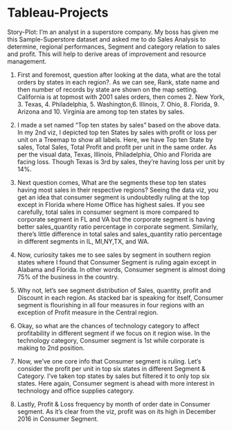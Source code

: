 # Tableau-Projects
Story-Plot: I’m an analyst in a superstore company. My boss has given me this Sample-Superstore dataset and asked me to do Sales Analysis to determine, regional performances, Segment and category relation to sales and profit. This will help to derive areas of improvement and resource management.
1.	First and foremost, question after looking at the data, what are the total orders by states in each region?. As we can see, Rank, state name and then number of records by state are shown on the map setting. California is at topmost with 2001 sales orders, then comes 2. New York, 3. Texas, 4. Philadelphia, 5. Washington,6. Illinois, 7. Ohio, 8. Florida, 9. Arizona and 10. Virginia are among top ten states by sales.   
2.	 I made a set named “Top ten states by sales” based on the above data. In my 2nd viz, I depicted top ten States by sales with profit or loss per unit on a Treemap to show all labels. Here, we have Top ten State by sales, Total Sales, Total Profit and profit per unit in the same order. As per the visual data, Texas, Illinois, Philadelphia, Ohio and Florida are facing loss. Though Texas is 3rd by sales, they’re having loss per unit by 14%.
  
3.	Next question comes, What are the segments these top ten states having most sales in their respective regions? Seeing the data viz, you get an idea that consumer segment is undoubtedly ruling at the top except in Florida where Home Office has highest sales. If you see carefully, total sales in consumer segment is more compared to corporate segment in FL and VA but the corporate segment is having better sales_quantity ratio percentage in corporate segment. Similarly, there’s little difference in total sales and  sales_quantity ratio percentage in different segments in IL, MI,NY,TX, and WA.
4.	Now, curiosity takes me to see sales by segment in southern region  states where I found that Consumer Segment is ruling again except in Alabama and Florida. In other words, Consumer segment is almost doing 75% of the business in the country.
5.	Why not, let’s see segment distribution of Sales, quantity, profit and Discount in each region. As stacked bar is speaking for itself, Consumer segment is flourishing in all four measures in four regions with an exception of Profit measure in the Central region.
6.	Okay, so what are the chances of technology category to affect profitability in different segment if we focus on it region wise. In the technology category, Consumer segment is 1st while corporate is making to 2nd position.
7.	Now, we’ve one core info that Consumer segment is ruling. Let’s consider the profit per unit in top six states in different Segment & Category. I’ve taken top states by sales but filtered it to only top six states. Here again, Consumer segment is ahead with more interest in technology and office supplies category.
8.	Lastly, Profit & Loss frequency by month of order date in Consumer segment. As it’s clear from the viz, profit was on its high in December 2016 in Consumer Segment.
